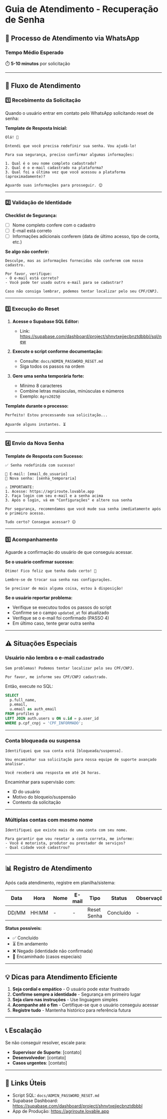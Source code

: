 # Guia de Atendimento - Recuperação de Senha

## 📱 Processo de Atendimento via WhatsApp

### Tempo Médio Esperado
⏱️ **5-10 minutos** por solicitação

---

## 🔄 Fluxo de Atendimento

### 1️⃣ Recebimento da Solicitação

Quando o usuário entrar em contato pelo WhatsApp solicitando reset de senha:

**Template de Resposta Inicial:**
```
Olá! 👋

Entendi que você precisa redefinir sua senha. Vou ajudá-lo!

Para sua segurança, preciso confirmar algumas informações:

1. Qual é o seu nome completo cadastrado?
2. Qual é o e-mail cadastrado na plataforma?
3. Qual foi a última vez que você acessou a plataforma (aproximadamente)?

Aguardo suas informações para prosseguir. 😊
```

---

### 2️⃣ Validação de Identidade

**Checklist de Segurança:**
- [ ] Nome completo confere com o cadastro
- [ ] E-mail está correto
- [ ] Informações adicionais conferem (data de último acesso, tipo de conta, etc.)

**Se algo não conferir:**
```
Desculpe, mas as informações fornecidas não conferem com nosso cadastro. 

Por favor, verifique:
- O e-mail está correto?
- Você pode ter usado outro e-mail para se cadastrar?

Caso não consiga lembrar, podemos tentar localizar pelo seu CPF/CNPJ.
```

---

### 3️⃣ Execução do Reset

1. **Acesse o Supabase SQL Editor:**
   - Link: https://supabase.com/dashboard/project/shnvtxejjecbnztdbbbl/sql/new

2. **Execute o script conforme documentação:**
   - Consulte: `docs/ADMIN_PASSWORD_RESET.md`
   - Siga todos os passos na ordem

3. **Gere uma senha temporária forte:**
   - Mínimo 8 caracteres
   - Combine letras maiúsculas, minúsculas e números
   - Exemplo: `Agro2025@`

**Template durante o processo:**
```
Perfeito! Estou processando sua solicitação...

Aguarde alguns instantes. ⏳
```

---

### 4️⃣ Envio da Nova Senha

**Template de Resposta com Sucesso:**
```
✅ Senha redefinida com sucesso!

📧 E-mail: [email_do_usuario]
🔑 Nova senha: [senha_temporaria]

⚠️ IMPORTANTE:
1. Acesse: https://agriroute.lovable.app
2. Faça login com seu e-mail e a senha acima
3. Após o login, vá em "Configurações" e altere sua senha

Por segurança, recomendamos que você mude sua senha imediatamente após o primeiro acesso.

Tudo certo? Consegue acessar? 😊
```

---

### 5️⃣ Acompanhamento

Aguarde a confirmação do usuário de que conseguiu acessar.

**Se o usuário confirmar sucesso:**
```
Ótimo! Fico feliz que tenha dado certo! 🎉

Lembre-se de trocar sua senha nas configurações.

Se precisar de mais alguma coisa, estou à disposição!
```

**Se o usuário reportar problema:**
- Verifique se executou todos os passos do script
- Confirme se o campo `updated_at` foi atualizado
- Verifique se o e-mail foi confirmado (PASSO 4)
- Em último caso, tente gerar outra senha

---

## ⚠️ Situações Especiais

### Usuário não lembra o e-mail cadastrado

```
Sem problemas! Podemos tentar localizar pelo seu CPF/CNPJ.

Por favor, me informe seu CPF/CNPJ cadastrado.
```

Então, execute no SQL:
```sql
SELECT 
  p.full_name,
  p.email,
  u.email as auth_email
FROM profiles p
LEFT JOIN auth.users u ON u.id = p.user_id
WHERE p.cpf_cnpj = 'CPF_INFORMADO';
```

---

### Conta bloqueada ou suspensa

```
Identifiquei que sua conta está [bloqueada/suspensa].

Vou encaminhar sua solicitação para nossa equipe de suporte avançado analisar.

Você receberá uma resposta em até 24 horas.
```

Encaminhar para supervisão com:
- ID do usuário
- Motivo do bloqueio/suspensão
- Contexto da solicitação

---

### Múltiplas contas com mesmo nome

```
Identifiquei que existe mais de uma conta com seu nome.

Para garantir que vou resetar a conta correta, me informe:
- Você é motorista, produtor ou prestador de serviços?
- Qual cidade você cadastrou?
```

---

## 📊 Registro de Atendimento

Após cada atendimento, registre em planilha/sistema:

| Data | Hora | Nome | E-mail | Tipo | Status | Observações |
|------|------|------|--------|------|--------|-------------|
| DD/MM | HH:MM | - | - | Reset Senha | Concluído | - |

**Status possíveis:**
- ✅ Concluído
- ⏳ Em andamento
- ❌ Negado (identidade não confirmada)
- 🔄 Encaminhado (casos especiais)

---

## 💡 Dicas para Atendimento Eficiente

1. **Seja cordial e empático** - O usuário pode estar frustrado
2. **Confirme sempre a identidade** - Segurança em primeiro lugar
3. **Seja claro nas instruções** - Use linguagem simples
4. **Acompanhe até o fim** - Certifique-se que o usuário conseguiu acessar
5. **Registre tudo** - Mantenha histórico para referência futura

---

## 📞 Escalação

Se não conseguir resolver, escale para:
- **Supervisor de Suporte**: [contato]
- **Desenvolvedor**: [contato]
- **Casos urgentes**: [contato]

---

## 🔗 Links Úteis

- Script SQL: `docs/ADMIN_PASSWORD_RESET.md`
- Supabase Dashboard: https://supabase.com/dashboard/project/shnvtxejjecbnztdbbbl
- App de Produção: https://agriroute.lovable.app

